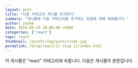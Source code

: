 ```yaml
---
layout: post
title: "다중 카테고리 게시물 추가하기"
summary: "게시물에 다중 카테고리를 추가하는 방법에 대해 배워봅시다."
author: yoo94
date: 2024-06-29 10:00:00 +0900
categories: ['react']
tags: react
thumbnail: /assets/img/posts/code.jpg
permalink: /blog/react/{{ slug }}/index.html
---
```


이 게시물은 "react" 카테고리에 속합니다. 다음은 게시물의 본문입니다.
